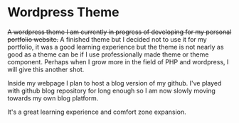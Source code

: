 # Wordpress Theme

~~A wordpress theme I am currently in progress of developing for my personal portfolio website.~~
A finished theme but I decided not to use it for my portfolio, it was a good learning experience but the theme is not nearly as good as a theme can be if I use 
professionally made theme or theme component.
Perhaps when I grow more in the field of PHP and wordpress, I will give this another shot.

Inside my webpage I plan to host a blog version of my github. I've played with github blog repository for long enough so I am now slowly moving towards my own blog platform.

It's a great learning experience and comfort zone expansion.